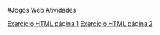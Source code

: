 #Jogos Web
Atividades

[Exercício HTML página 1](https://thiago-s.github.io/jogosweb/Exe1)
[Exercício HTML página 2](https://thiago-s.github.io/jogosweb/Exe2)


